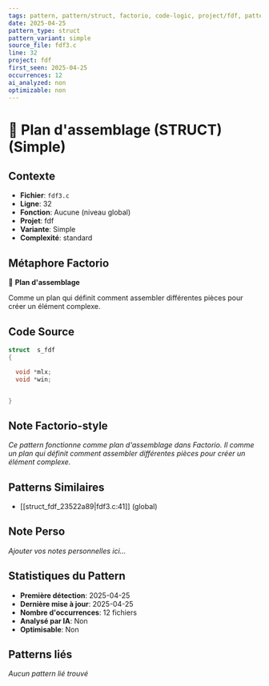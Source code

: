 ```yaml
---
tags: pattern, pattern/struct, factorio, code-logic, project/fdf, pattern/variant/simple
date: 2025-04-25
pattern_type: struct
pattern_variant: simple
source_file: fdf3.c
line: 32
project: fdf
first_seen: 2025-04-25
occurrences: 12
ai_analyzed: non
optimizable: non
---
```


# 📐 Plan d'assemblage (STRUCT) (Simple)

## Contexte
- **Fichier**: `fdf3.c`
- **Ligne**: 32
- **Fonction**: Aucune (niveau global)
- **Projet**: fdf
- **Variante**: Simple
- **Complexité**: standard

## Métaphore Factorio
📐 **Plan d'assemblage**

Comme un plan qui définit comment assembler différentes pièces pour créer un élément complexe.

## Code Source
```c
struct  s_fdf
{

  void *mlx;
  void *win;


}
```

## Note Factorio-style
*Ce pattern fonctionne comme plan d'assemblage dans Factorio. Il comme un plan qui définit comment assembler différentes pièces pour créer un élément complexe.*

## Patterns Similaires
- [[struct_fdf_23522a89|fdf3.c:41]] (global)

## Note Perso
*Ajouter vos notes personnelles ici...*

## Statistiques du Pattern
- **Première détection**: 2025-04-25
- **Dernière mise à jour**: 2025-04-25
- **Nombre d'occurrences**: 12 fichiers
- **Analysé par IA**: Non
- **Optimisable**: Non

## Patterns liés
*Aucun pattern lié trouvé*
